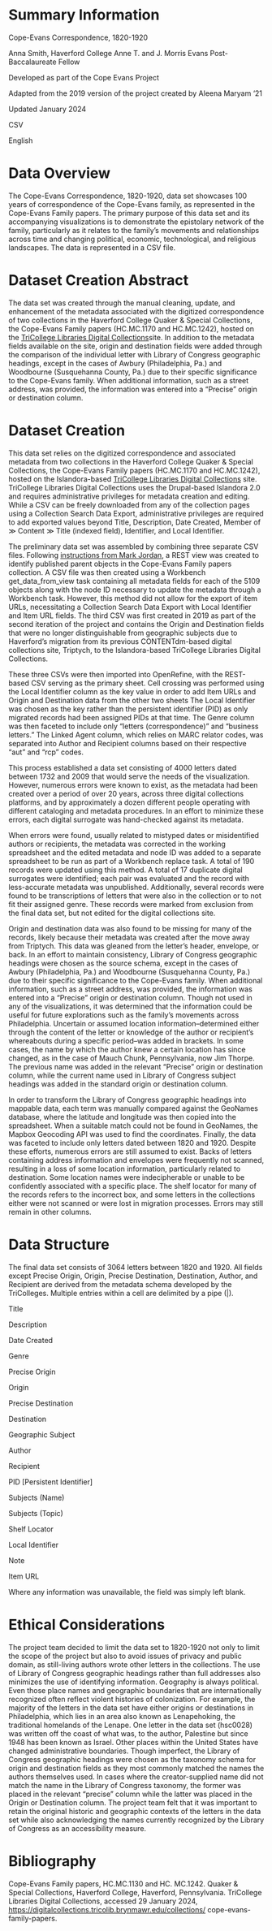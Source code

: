 # Summary Information

Cope-Evans Correspondence, 1820-1920

Anna Smith, Haverford College Anne T. and J. Morris Evans Post-Baccalaureate Fellow

Developed as part of the Cope Evans Project

Adapted from the 2019 version of the project created by Aleena Maryam ‘21

Updated January 2024

CSV

English

# Data Overview
The Cope-Evans Correspondence, 1820-1920, data set showcases 100 years of correspondence of the Cope-Evans family, as represented in the Cope-Evans Family papers. The primary purpose of this data set and its accompanying visualizations is to demonstrate the epistolary network of the family, particularly as it relates to the family’s movements and relationships across time and changing political, economic, technological, and religious landscapes. The data is represented in a CSV file.

# Dataset Creation Abstract
The data set was created through the manual cleaning, update, and enhancement of the metadata associated with the digitized correspondence of two collections in the Haverford College Quaker & Special Collections, the Cope-Evans Family papers (HC.MC.1170 and HC.MC.1242), hosted on the [TriCollege Libraries Digital Collections](https://digitalcollections.tricolib.brynmawr.edu/collections/cope-evans-family-papers)site. In addition to the metadata fields available on the site, origin and destination fields were added through the comparison of the individual letter with Library of Congress geographic headings, except in the cases of Awbury (Philadelphia, Pa.) and Woodbourne (Susquehanna County, Pa.) due to their specific significance to the Cope-Evans family. When additional information, such as a street address, was provided, the information was entered into a “Precise” origin or destination column. 

# Dataset Creation
This data set relies on the digitized correspondence and associated metadata from two collections in the Haverford College Quaker & Special Collections, the Cope-Evans Family papers (HC.MC.1170 and HC.MC.1242), hosted on the Islandora-based [TriCollege Libraries Digital Collections](https://digitalcollections.tricolib.brynmawr.edu/collections/cope-evans-family-papers) site. TriCollege Libraries Digital Collections uses the Drupal-based Islandora 2.0 and requires administrative privileges for metadata creation and editing. While a CSV can be freely downloaded from any of the collection pages using a Collection Search Data Export, administrative privileges are required to add exported values beyond Title, Description, Date Created, Member of ≫ Content ≫ Title (indexed field), Identifier, and Local Identifier.

The preliminary data set was assembled by combining three separate CSV files. Following [instructions from Mark Jordan](https://mjordan.github.io/islandora_workbench_docs/generating_csv_files/), a REST view was created to identify published parent objects in the Cope-Evans Family papers collection. A CSV file was then created using a Workbench get_data_from_view task containing all metadata fields for each of the 5109 objects along with the node ID necessary to update the metadata through a Workbench task. However, this method did not allow for the export of item URLs, necessitating a Collection Search Data Export with Local Identifier and Item URL fields. The third CSV was first created in 2019 as part of the second iteration of the project and contains the Origin and Destination fields that were no longer distinguishable from geographic subjects due to Haverford’s migration from its previous CONTENTdm-based digital collections site, Triptych, to the Islandora-based TriCollege Libraries Digital Collections. 

These three CSVs were then imported into OpenRefine, with the REST-based CSV serving as the primary sheet. Cell crossing was performed using the Local Identifier column as the key value in order to add Item URLs and Origin and Destination data from the other two sheets The Local Identifier was chosen as the key rather than the persistent identifier (PID) as only migrated records had been assigned PIDs at that time. The Genre column was then faceted to include only “letters (correspondence)” and “business letters.” The Linked Agent column, which relies on MARC relator codes, was separated into Author and Recipient columns based on their respective “aut” and “rcp” codes. 

This process established a data set consisting of 4000 letters dated between 1732 and 2009 that would serve the needs of the visualization. However, numerous errors were known to exist, as the metadata had been created over a period of over 20 years, across three digital collections platforms, and by approximately a dozen different people operating with different cataloging and metadata procedures. In an effort to minimize these errors, each digital surrogate was hand-checked against its metadata. 

When errors were found, usually related to mistyped dates or misidentified authors or recipients, the metadata was corrected in the working spreadsheet and the edited metadata and node ID was added to a separate spreadsheet to be run as part of a Workbench replace task. A total of 190 records were updated using this method. A total of 17 duplicate digital surrogates were identified; each pair was evaluated and the record with less-accurate metadata was unpublished. Additionally, several records were found to be transcriptions of letters that were also in the collection or to not fit their assigned genre. These records were marked from exclusion from the final data set, but not edited for the digital collections site. 

Origin and destination data was also found to be missing for many of the records, likely because their metadata was created after the move away from Triptych. This data was gleaned from the letter’s header, envelope, or back. In an effort to maintain consistency, Library of Congress geographic headings were chosen as the source schema, except in the cases of Awbury (Philadelphia, Pa.) and Woodbourne (Susquehanna County, Pa.) due to their specific significance to the Cope-Evans family. When additional information, such as a street address, was provided, the information was entered into a “Precise” origin or destination column. Though not used in any of the visualizations, it was determined that the information could be useful for future explorations such as the family’s movements across Philadelphia. 
Uncertain or assumed location information–determined either through the content of the letter or knowledge of the author or recipient’s whereabouts during a specific period–was added in brackets. In some cases, the name by which the author knew a certain location has since changed, as in the case of Mauch Chunk, Pennsylvania, now Jim Thorpe. The previous name was added in the relevant “Precise” origin or destination column, while the current name used in Library of Congress subject headings was added in the standard origin or destination column. 

In order to transform the Library of Congress geographic headings into mappable data, each term was manually compared against the GeoNames database, where the latitude and longitude was then copied into the spreadsheet. When a suitable match could not be found in GeoNames, the Mapbox Geocoding API was used to find the coordinates. Finally, the data was faceted to include only letters dated between 1820 and 1920. 
Despite these efforts, numerous errors are still assumed to exist. Backs of letters containing address information and envelopes were frequently not scanned, resulting in a loss of some location information, particularly related to destination. Some location names were indecipherable or unable to be confidently associated with a specific place. The shelf locator for many of the records refers to the incorrect box, and some letters in the collections either were not scanned or were lost in migration processes. Errors may still remain in other columns. 
 
# Data Structure
The final data set consists of 3064 letters between 1820 and 1920. All fields except Precise Origin, Origin, Precise Destination, Destination, Author, and Recipient are derived from the metadata schema developed by the TriColleges. Multiple entries within a cell are delimited by a pipe (|).  

Title	

Description

Date Created	

Genre	

Precise Origin	

Origin

Precise Destination	

Destination

Geographic Subject

Author	

Recipient	

PID \[Persistent Identifier]	

Subjects (Name)	

Subjects (Topic)	

Shelf Locator	

Local Identifier	

Note

Item URL

Where any information was unavailable, the field was simply left blank.

# Ethical Considerations
The project team decided to limit the data set to 1820-1920 not only to limit the scope of the project but also to avoid issues of privacy and public domain, as still-living authors wrote other letters in the collections. The use of Library of Congress geographic headings rather than full addresses also minimizes the use of identifying information.
Geography is always political. Even those place names and geographic boundaries that are internationally recognized often reflect violent histories of colonization. For example, the majority of the letters in the data set have either origins or destinations in Philadelphia, which lies in an area also known as Lenapehoking, the traditional homelands of the Lenape. One letter in the data set (hsc0028) was written off the coast of what was, to the author, Palestine but since 1948 has been known as Israel. Other places within the United States have changed administrative boundaries. 
Though imperfect, the Library of Congress geographic headings were chosen as the taxonomy schema for origin and destination fields as they most commonly matched the names the authors themselves used. In cases where the creator-supplied name did not match the name in the Library of Congress taxonomy, the former was placed in the relevant “precise” column while the latter was placed in the Origin or Destination column. The project team felt that it was important to retain the original historic and geographic contexts of the letters in the data set while also acknowledging the names currently recognized by the Library of Congress as an accessibility measure.   

# Bibliography 
Cope-Evans Family papers, HC.MC.1130 and HC. MC.1242. Quaker & Special Collections, Haverford College, Haverford, Pennsylvania. TriCollege Libraries Digital Collections, accessed 29 January 2024, https://digitalcollections.tricolib.brynmawr.edu/collections/
cope-evans-family-papers. 
